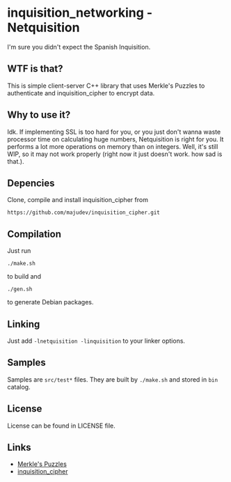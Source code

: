 # inquisition_networking - Netquisition
I'm sure you didn't expect the Spanish Inquisition.  
## WTF is that?
This is simple client-server C++ library that uses Merkle's Puzzles to authenticate
and inquisition_cipher to encrypt data.
## Why to use it?
Idk. If implementing SSL is too hard for you, or you just don't wanna waste processor
time on calculating huge numbers, Netquisition is right for you. It performs a lot more
operations on memory than on integers. Well, it's still WIP, so it may not work properly
(right now it just doesn't work. how sad is that.).
## Depencies
Clone, compile and install inquisition_cipher from
```
https://github.com/majudev/inquisition_cipher.git
```
## Compilation
Just run
```
./make.sh
```
to build and
```
./gen.sh
```
to generate Debian packages.
## Linking
Just add `-lnetquisition -linquisition` to your linker options.
## Samples
Samples are `src/test*` files. They are built by `./make.sh` and stored in `bin` catalog.
## License
License can be found in LICENSE file.
## Links
* [Merkle's Puzzles](https://en.wikipedia.org/wiki/Merkle's_Puzzles)
* [inquisition_cipher](https://github.com/majudev/inquisition_cipher)
